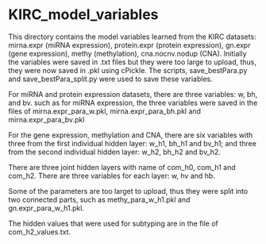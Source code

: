 
# KIRC_model_variables

This directory contains the model variables learned from the KIRC datasets: mirna.expr (miRNA expression), protein.expr (protein expression), gn.expr (gene expression), methy (methylation), cna.nocnv.nodup (CNA). Initially the variables were saved in .txt files but they were too large to upload, thus, they were now saved in .pkl using cPickle. The scripts, save_bestPara.py and save_bestPara_split.py were used to save these variables.

For miRNA and protein expression datasets, there are three variables: w, bh, and bv. such as for miRNA expression, the three variables were saved in the files of mirna.expr_para_w.pkl, mirna.expr_para_bh.pkl and mirna.expr_para_bv.pkl

For the gene expression, methylation and CNA, there are six variables with three from the first individual hidden layer: w_h1, bh_h1 and bv_h1; and three from the second individual hidden layer: w_h2, bh_h2 and bv_h2.

There are three joint hidden layers with name of com_h0, com_h1 and com_h2. There are three variables for each layer: w, hv and hb. 

Some of the parameters are too larget to upload, thus they were split into two connected parts, such as methy_para_w_h1.pkl and gn.expr_para_w_h1.pkl.

The hidden values that were used for subtyping are in the file of com_h2_values.txt.
